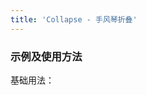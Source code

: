```yaml
---
title: 'Collapse - 手风琴折叠'
---
```


### 示例及使用方法 ###
基础用法：

<clientOnly>
<button-demos></button-demos>
</clientOnly>